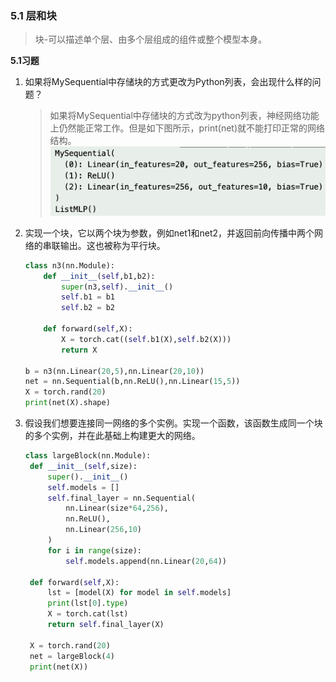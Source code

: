 ### 5.1 层和块

> 块-可以描述单个层、由多个层组成的组件或整个模型本身。


**5.1习题**
1. 如果将MySequential中存储块的方式更改为Python列表，会出现什么样的问题？
   > 如果将MySequential中存储块的方式改为python列表，神经网络功能上仍然能正常工作。但是如下图所示，print(net)就不能打印正常的网络结构。
   ![](../pic/zh-5-1-1.png)
2. 实现一个块，它以两个块为参数，例如net1和net2，并返回前向传播中两个网络的串联输出。这也被称为平行块。
    ```python
    class n3(nn.Module):
        def __init__(self,b1,b2):
            super(n3,self).__init__()
            self.b1 = b1
            self.b2 = b2
        
        def forward(self,X):
            X = torch.cat((self.b1(X),self.b2(X)))
            return X

    b = n3(nn.Linear(20,5),nn.Linear(20,10))
    net = nn.Sequential(b,nn.ReLU(),nn.Linear(15,5))
    X = torch.rand(20)
    print(net(X).shape)
    ```
3. 假设我们想要连接同一网络的多个实例。实现一个函数，该函数生成同一个块的多个实例，并在此基础上构建更大的网络。
   ```python
   class largeBlock(nn.Module):
    def __init__(self,size):
        super().__init__()
        self.models = []
        self.final_layer = nn.Sequential(
            nn.Linear(size*64,256),
            nn.ReLU(),
            nn.Linear(256,10)
        )
        for i in range(size):
            self.models.append(nn.Linear(20,64))
    
    def forward(self,X):
        lst = [model(X) for model in self.models]
        print(lst[0].type)
        X = torch.cat(lst)
        return self.final_layer(X)
    
    X = torch.rand(20)
    net = largeBlock(4)
    print(net(X))
   ```